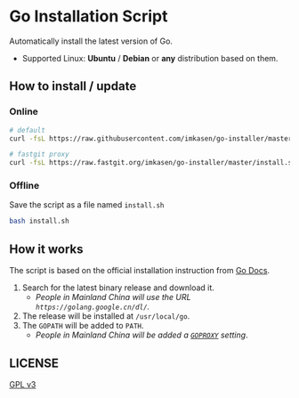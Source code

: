 # Go Installation Script

Automatically install the latest version of Go.

* Supported Linux: **Ubuntu** / **Debian** or **any** distribution based on them.

## How to install / update

### Online

``` Bash
# default
curl -fsL https://raw.githubusercontent.com/imkasen/go-installer/master/install.sh | bash

# fastgit proxy
curl -fsL https://raw.fastgit.org/imkasen/go-installer/master/install.sh | bash
```

### Offline

Save the script as a file named `install.sh`

``` Bash
bash install.sh
```

## How it works

The script is based on the official installation instruction from [Go Docs](https://go.dev/doc/install).

1. Search for the latest binary release and download it.
    * *People in Mainland China will use the URL `https://golang.google.cn/dl/`.*
2. The release will be installed at `/usr/local/go`.
3. The `GOPATH` will be added to `PATH`.
   * *People in Mainland China will be added a [`GOPROXY`](https://goproxy.cn/) setting*.

## LICENSE

[GPL v3](https://www.gnu.org/licenses/gpl-3.0.html)
